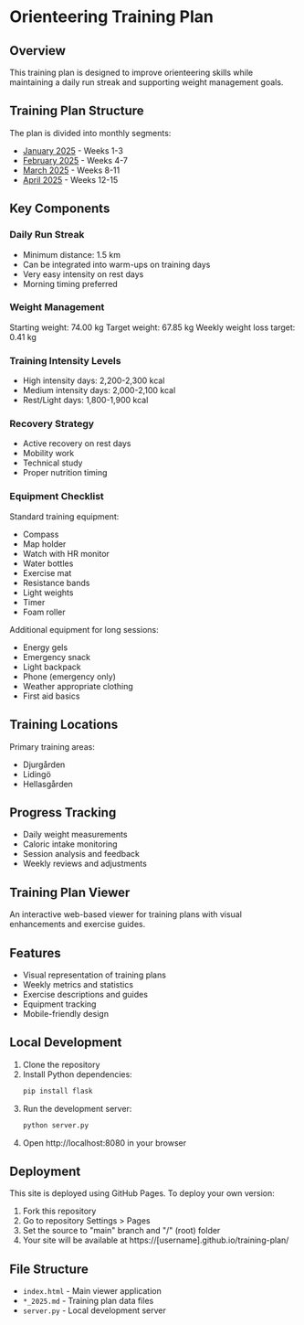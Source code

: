 # Orienteering Training Plan

## Overview
This training plan is designed to improve orienteering skills while maintaining a daily run streak and supporting weight management goals.

## Training Plan Structure
The plan is divided into monthly segments:
- [January 2025](january_2025.md) - Weeks 1-3
- [February 2025](february_2025.md) - Weeks 4-7
- [March 2025](march_2025.md) - Weeks 8-11
- [April 2025](april_2025.md) - Weeks 12-15

## Key Components

### Daily Run Streak
- Minimum distance: 1.5 km
- Can be integrated into warm-ups on training days
- Very easy intensity on rest days
- Morning timing preferred

### Weight Management
Starting weight: 74.00 kg
Target weight: 67.85 kg
Weekly weight loss target: 0.41 kg

### Training Intensity Levels
- High intensity days: 2,200-2,300 kcal
- Medium intensity days: 2,000-2,100 kcal
- Rest/Light days: 1,800-1,900 kcal

### Recovery Strategy
- Active recovery on rest days
- Mobility work
- Technical study
- Proper nutrition timing

### Equipment Checklist
Standard training equipment:
- Compass
- Map holder
- Watch with HR monitor
- Water bottles
- Exercise mat
- Resistance bands
- Light weights
- Timer
- Foam roller

Additional equipment for long sessions:
- Energy gels
- Emergency snack
- Light backpack
- Phone (emergency only)
- Weather appropriate clothing
- First aid basics

## Training Locations
Primary training areas:
- Djurgården
- Lidingö
- Hellasgården

## Progress Tracking
- Daily weight measurements
- Caloric intake monitoring
- Session analysis and feedback
- Weekly reviews and adjustments

## Training Plan Viewer

An interactive web-based viewer for training plans with visual enhancements and exercise guides.

## Features

- Visual representation of training plans
- Weekly metrics and statistics
- Exercise descriptions and guides
- Equipment tracking
- Mobile-friendly design

## Local Development

1. Clone the repository
2. Install Python dependencies:
   ```bash
   pip install flask
   ```
3. Run the development server:
   ```bash
   python server.py
   ```
4. Open http://localhost:8080 in your browser

## Deployment

This site is deployed using GitHub Pages. To deploy your own version:

1. Fork this repository
2. Go to repository Settings > Pages
3. Set the source to "main" branch and "/" (root) folder
4. Your site will be available at https://[username].github.io/training-plan/

## File Structure

- `index.html` - Main viewer application
- `*_2025.md` - Training plan data files
- `server.py` - Local development server
